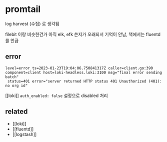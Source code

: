 # promtail

log harvest (수집) 로 생각됨

filebit 이랑 비슷한건가 아직 elk, efk 쓴지가 오래되서 기억이 안남, 책에서는 fluentd 를 언급

## error
```su
level=error ts=2023-01-23T19:04:06.750841317Z caller=client.go:390 component=client host=loki-headless.loki:3100 msg="final error sending batch"
 status=401 error="server returned HTTP status 401 Unauthorized (401): no org id"
```
[[loki]] `auth_enabled: false` 설정으로 disabled 처리

## related
- [[loki]]
- [[fluentd]]
- [[logstash]]

